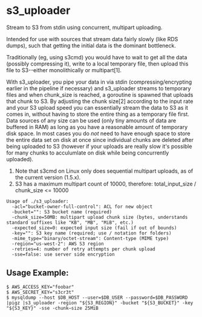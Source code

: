 s3_uploader
===========

Stream to S3 from stdin using concurrent, multipart uploading.

Intended for use with sources that stream data fairly slowly (like RDS dumps),
such that getting the initial data is the dominant bottleneck.

Traditionally (eg, using s3cmd) you would have to wait to get all the data (possibly compressing it), write to a local temporary file, then
upload this file to S3--either monolithically or multipart[1].

With s3_uploader, you pipe your data in via stdin (compressing/encrypting earlier in the pipeline if necessary) and s3_uploader streams to temporary files
and when chunk_size is reached, a goroutine is spawned that uploads that chunk to S3. By adjusting the chunk size[2] according to the input rate and your S3 upload speed you can essentially stream the data to S3 as it comes in, without having to store the entire thing as a temporary file first. Data sources of any size can be used (only tiny amounts of data are buffered in RAM) as long as you have a reasonable amount of temporary disk space. In most cases you do *not* need
to have enough space to store the entire data set on disk at once since individual chunks are deleted after being uploaded to S3 (however if your uploads are really slow it's possible for many chunks to acculumlate on disk while being concurrently uploaded).

1. Note that s3cmd on Linux only does sequential multipart uploads, as of the current version (1.5.x).
2. S3 has a maximum multipart count of 10000, therefore: total_input_size / chunk_size <= 10000

```
Usage of ./s3_uploader:
  -acl="bucket-owner-full-control": ACL for new object
  -bucket="": S3 bucket name (required)
  -chunk_size=50MB: multipart upload chunk size (bytes, understands standard suffixes like "KB", "MB", "MiB", etc.)
  -expected_size=0: expected input size (fail if out of bounds)
  -key="": S3 key name (required; use / notation for folders)
  -mime_type="binary/octet-stream": Content-type (MIME type)
  -region="us-west-2": AWS S3 region
  -retries=4: number of retry attempts per chunk upload
  -sse=false: use server side encryption
```

Usage Example:
--------------
```
$ AWS_ACCESS_KEY="foobar"
$ AWS_SECRET_KEY="s3cr3t"
$ mysqldump --host $DB_HOST --user=$DB_USER --password=$DB_PASSWORD |pigz |s3_uploader -region "${S3_REGION}" -bucket "${S3_BUCKET}" -key "${S3_KEY}" -sse -chunk–size 25MiB
```
